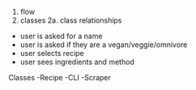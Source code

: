 1. flow
2. classes
 2a. class relationships

- user is asked for a name
- user is asked if they are a vegan/veggie/omnivore
- user selects recipe
- user sees ingredients and method

Classes
-Recipe
-CLI
-Scraper